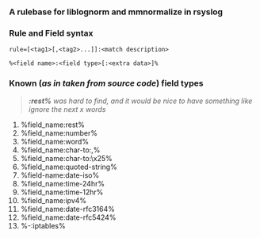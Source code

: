 ### A rulebase for liblognorm and mmnormalize in rsyslog

### Rule and Field syntax

```
rule=[<tag1>[,<tag2>...]]:<match description>
```
```
%<field name>:<field type>[:<extra data>]%
```

### Known (_as in taken from source code_) field types


> _**:rest%** was hard to find, and it would be nice to have something like ignore the next x words_

1. %field_name:rest%
2. %field_name:number%
3. %field_name:word%
4. %field_name:char-to:,%
5. %field_name:char-to:\x25%
6. %field_name:quoted-string%
7. %field-name:date-iso%
8. %field_name:time-24hr%
9. %field_name:time-12hr%
10. %field_name:ipv4%
11. %field_name:date-rfc3164%
12. %field_name:date-rfc5424%
13. %-:iptables%
